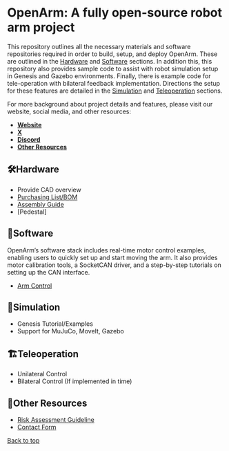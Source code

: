 # OpenArm: A fully open-source robot arm project

This repository outlines all the necessary materials and software repositories required in order to build, setup, and deploy OpenArm. These are outlined in the [Hardware](#Hardware) and [Software](#Software) sections. In addition this, this repository also provides sample code to assist with robot simulation setup in Genesis and Gazebo environments. Finally, there is example code for tele-operation with bilateral feedback implementation. Directions the setup for these features are detailed in the [Simulation](#Simulation) and [Teleoperation](#Teleoperation) sections.

For more background about project details and features, please visit our website, social media, and other resources:
- [**Website**](https://www.notion.so/reazon-research/OpenArm-113446ca7f73805fa06cd8d24315122b)
- [**X**](https://x.com/reazonhilab)
- [**Discord**]()
- [**Other Resources**](#Other_Resources)

## 🛠️Hardware
- Provide CAD overview
- [Purchasing List/BOM](https://docs.google.com/spreadsheets/d/10wI58rFytYfibKpOzmfWOQUBK5YGNwlppUtHooCTtds/edit?usp=sharing)
- [Assembly Guide](https://docs.google.com/presentation/d/1dnI2y_ZBW3xklD3-P3SxRs0a9OQ9p0kbQuDdB3iYupA/edit?usp=sharing)
- [Pedestal]

## 💾Software
OpenArm’s software stack includes real-time motor control examples, enabling users to quickly set up and start moving the arm. It also provides motor calibration tools, a SocketCAN driver, and a step-by-step tutorials on setting up the CAN interface.
- [Arm Control](https://github.com/reazon-research/OpenArm/tree/main/software/arm_control)

## 🤖Simulation
- Genesis Tutorial/Examples
- Support for MuJuCo, MoveIt, Gazebo

## 🏗️Teleoperation
- Unilateral Control
- Bilateral Control (If implemented in time)

## 📠Other Resources
- [Risk Assessment Guideline](https://docs.google.com/spreadsheets/d/11ayqCXhusLvExf8lalkxcZMikRYgav0Hl6p7CVpsXZ8/edit?usp=sharing)
- [Contact Form]()

<a href="#top">Back to top</a>
